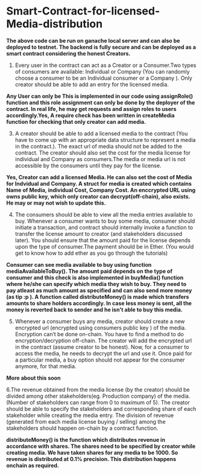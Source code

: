 # Smart-Contract-for-licensed-Media-distribution

**The above code can be run on ganache local server and can also be deployed to testnet. The backend is fully secure and can be deployed as a smart contract considering the honest Creators.** 


1. Every user in the contract can act as a Creator or a Consumer.Two types of consumers are available: Individual or Company (You can randomly choose a consumer to be an Individual consumer or a Company ). Only creator should be able to add an entry for the licensed media.

**Any User can only be This is implemented in our code using assignRole() function and this role assignment can only be done by the deployer of the contract. In real life, he may get requests and assign roles to users accordingly.Yes, A require check has been written in createMedia function for checking that only creator can add media.**

3. A creator should be able to add a licensed media to the contract (You have to come up with an appropriate data structure to represent a media in the contract.). The exact url of media should not be added to the contract. The creator should also set the cost for the media license for individual and Company as consumers.The media or media url is not accessible by the consumers until they pay for the license.

**Yes, Creator can add a licensed Media. He can also set the cost of Media for Indvidual and Company. A struct for media is created which contains Name of Media, individual Cost, Company Cost. An enccrypted URL using owns public key, which only creator can decrypt(off-chain), also exists. He may or may not wish to update this.**

4. The consumers should be able to view all the media entries available to buy. Whenever a consumer wants to buy some media, consumer should initiate a transaction, and contract should internally invoke a function to transfer the license amount to creator (and stakeholders discussed later). You should ensure that the amount paid for the license depends upon the type of consumer.The payment should be in Ether. (You would get to know how to add ether as you go
through the tutorials)

**Consumer can see media available to buy using function mediaAvailableToBuy(). The amount paid depends on the type of consumer and this check is also implemented in buyMedia() function where he/she can specify which media they wish to buy. They need to pay atleast as much amount as specified and can also send more money (as tip :p ). A function called distributeMoney() is made which transfers amounts to share holders accordingly. In case less money is sent, all the money is reverted back to sender and he isn't able to buy this media.**

5. Whenever a consumer buys any media, creator should create a new encrypted url (encrypted using consumers public key ) of the media. Encryption can’t be done on-chain. You have to find a method to do encryption/decryption off-chain. The creator
will add the encrypted url in the contract (assume creator to be honest). Now, for a consumer to access the media, he needs to decrypt the url and use it. Once paid for a particular media, a buy option should not appear for the consumer anymore, for that media.

**More about this soon**

6.The revenue obtained from the media license (by the creator) should be divided among other stakeholders(eg. Production company) of the media. (Number of stakeholders can range from 0 to maximum of 5). The creator should be able to specify the stakeholders and corresponding share of each stakeholder while creating the media entry. The division of revenue (generated from each media license buying / selling) among the stakeholders should happen on-chain by a contract function.

**distributeMoney() is the function which distributes revenue in accordance with shares. The shares need to be specified by creator while creating media. We have taken shares for any media to be 1000. So revenue is distributed at 0.1% precision. This distribution happens onchain as required.**

